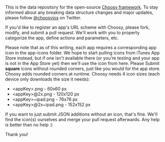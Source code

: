 This is the data repository for the open-source [Choosy framework](https://github.com/substantial/choosy). To stay informed about any breaking data structure changes and major updates, please follow [@choosyios](http://www.twitter.com/choosyios) on Twitter.

If you'd like to register an app's URL scheme with Choosy, please fork, modify, and submit a pull request. We'll work with you to property categorize the app, define actions and parameters, etc.

Please note that as of this writing, each app requires a corresponding app icon in the app-icons folder. We hope to start pulling icons from iTunes App Store instead, but if one isn't available there (or you're testing and your app is not in the App Store yet) then we'll use the icon from here. Please Submit **square** icons without rounded corners, just like you would for the app store. Choosy adds rounded corners at runtime. Choosy needs 4 icon sizes (each device only downloads the size it needs): 

* \<appKey\>.png - 60x60 px 
* \<appKey\>@2x.png - 120x120 px
* \<appKey\>~ipad.png - 76x76 px
* \<appKey\>@2x~ipad.png - 152x152 px

If you want to just submit JSON additions without an icon, that's fine. We'll find the icon(s) ourselves and merge your pull request afterwards. Any help is better than no help :)

Thank you!
